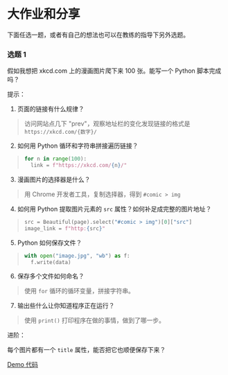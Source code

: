# 大作业和分享

下面任选一题，或者有自己的想法也可以在教练的指导下另外选题。

### 选题 1

假如我想把 xkcd.com 上的漫画图片爬下来 100 张。能写一个 Python 脚本完成吗？

提示：

1. 页面的链接有什么规律？
  > 访问网站点几下 "prev"，观察地址栏的变化发现链接的格式是 `https://xkcd.com/{数字}/`
2. 如何用 Python 循环和字符串拼接遍历链接？
  > ```python
  > for n in range(100):
  >   link = f"https://xkcd.com/{n}/"
  > ```
3. 漫画图片的选择器是什么？
  > 用 Chrome 开发者工具，复制选择器，得到 `#comic > img`
4. 如何用 Python 提取图片元素的 `src` 属性？如何补足成完整的图片地址？
  > ```python
  > src = Beautiful(page).select("#comic > img")[0]["src"]
  > image_link = f"http:{src}"
  > ```
5. Python 如何保存文件？
  > ```python
  > with open("image.jpg", "wb") as f:
  >   f.write(data)
  > ```
6. 保存多个文件如何命名？
  > 使用 `for` 循环的循环变量，拼接字符串。
7. 输出些什么让你知道程序正在运行？
  > 使用 `print()` 打印程序在做的事情，做到了哪一步。

进阶：

每个图片都有一个 `title` 属性，能否把它也顺便保存下来？

[Demo 代码](./project1_demo.py)
